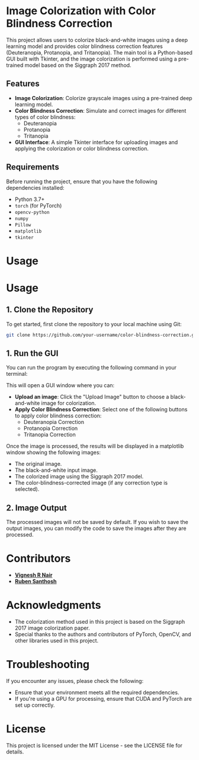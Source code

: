 # Image Colorization with Color Blindness Correction

This project allows users to colorize black-and-white images using a deep learning model and provides color blindness correction features (Deuteranopia, Protanopia, and Tritanopia). The main tool is a Python-based GUI built with Tkinter, and the image colorization is performed using a pre-trained model based on the Siggraph 2017 method.

## Features

- **Image Colorization**: Colorize grayscale images using a pre-trained deep learning model.
- **Color Blindness Correction**: Simulate and correct images for different types of color blindness:
  - Deuteranopia
  - Protanopia
  - Tritanopia
- **GUI Interface**: A simple Tkinter interface for uploading images and applying the colorization or color blindness correction.

## Requirements

Before running the project, ensure that you have the following dependencies installed:

- Python 3.7+
- `torch` (for PyTorch)
- `opencv-python`
- `numpy`
- `Pillow`
- `matplotlib`
- `tkinter`


# Usage

# Usage

## 1. Clone the Repository

To get started, first clone the repository to your local machine using Git:

```bash
git clone https://github.com/your-username/color-blindness-correction.git
```

## 1. Run the GUI

You can run the program by executing the following command in your terminal:


This will open a GUI window where you can:

- **Upload an image**: Click the "Upload Image" button to choose a black-and-white image for colorization.
- **Apply Color Blindness Correction**: Select one of the following buttons to apply color blindness correction:
  - Deuteranopia Correction
  - Protanopia Correction
  - Tritanopia Correction

Once the image is processed, the results will be displayed in a matplotlib window showing the following images:

- The original image.
- The black-and-white input image.
- The colorized image using the Siggraph 2017 model.
- The color-blindness-corrected image (if any correction type is selected).

## 2. Image Output

The processed images will not be saved by default. If you wish to save the output images, you can modify the code to save the images after they are processed.

# Contributors

- **[Vignesh R Nair](https://github.com/VigneshR387)** 
- **[Ruben Santhosh](https://github.com/RubenSantosh11)** 

# Acknowledgments

- The colorization method used in this project is based on the Siggraph 2017 image colorization paper.
- Special thanks to the authors and contributors of PyTorch, OpenCV, and other libraries used in this project.

# Troubleshooting

If you encounter any issues, please check the following:

- Ensure that your environment meets all the required dependencies.
- If you're using a GPU for processing, ensure that CUDA and PyTorch are set up correctly.

# License

This project is licensed under the MIT License - see the LICENSE file for details.
